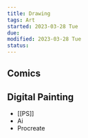 ```yaml
---
title: Drawing
tags: Art   
started: 2023-03-28 Tue
due: 
modified: 2023-03-28 Tue
status: 
---
```

## Comics

## Digital Painting
- [[PS]]
- Ai
- Procreate